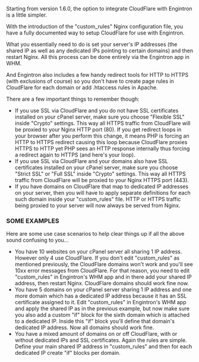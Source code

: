 Starting from version 1.6.0, the option to integrate CloudFlare with Engintron is a little simpler.

With the introduction of the "custom\_rules" Nginx configuration file, you have a fully documented way to setup CloudFlare for use with Engintron.

What you essentially need to do is set your server's IP addresses (the shared IP as well as any dedicated IPs pointing to certain domains) and then restart Nginx. All this process can be done entirely via the Engintron app in WHM.

And Engintron also includes a few handy redirect tools for HTTP to HTTPS (with exclusions of course) so you don't have to create page rules in CloudFlare for each domain or add .htaccess rules in Apache.

There are a few important things to remember though:

- If you use SSL via CloudFlare and you do not have SSL certificates installed on your cPanel server, make sure you choose "Flexible SSL" inside "Crypto" settings. This way all HTTPS traffic from CloudFlare will be proxied to your Nginx HTTP port (80). If you get redirect loops in your browser after you perform this change, it means PHP is forcing an HTTP to HTTPS redirect causing this loop because CloudFlare proxies HTTPS to HTTP yet PHP sees an HTTP response internally thus forcing a redirect again to HTTPS (and here's your loop).
- If you use SSL via CloudFlare and your domains also have SSL certificates installed on your cPanel server, make sure you choose "Strict SSL" or "Full SSL" inside "Crypto" settings. This way all HTTPS traffic from CloudFlare will be proxied to your Nginx HTTPS port (443).
- If you have domains on CloudFlare that map to dedicated IP addresses on your server, then you will have to apply separate definitions for each such domain inside your "custom\_rules" file. HTTP or HTTPS traffic being proxied to your server will now always be served from Nginx.

### SOME EXAMPLES

Here are some use case scenarios to help clear things up if all the above sound confusing to you...

- You have 10 websites on your cPanel server all sharing 1 IP address. However only 4 use CloudFlare. If you don't edit "custom\_rules" as mentioned previously, the CloudFlare domains won't work and you'll see 10xx error messages from CloudFlare. For that reason, you need to edit "custom\_rules" in Engintron's WHM app and in there add your shared IP address, then restart Nginx. CloudFlare domains should work fine now.
- You have 5 domains on your cPanel server sharing 1 IP address and one more domain which has a dedicated IP address because it has an SSL certificate assigned to it. Edit "custom\_rules" in Engintron's WHM app and apply the shared IP as in the previous example, but now make sure you also add a custom "if" block for the sixth domain which is attached to a dedicated IP. Inside this "if" block you'll define that domain's dedicated IP address. Now all domains should work fine.
- You have a mixed amount of domains on or off CloudFlare, with or without dedicated IPs and SSL certificates. Again the rules are simple. Define your main shared IP address in "custom\_rules" and then for each dedicated IP create "if" blocks per domain.